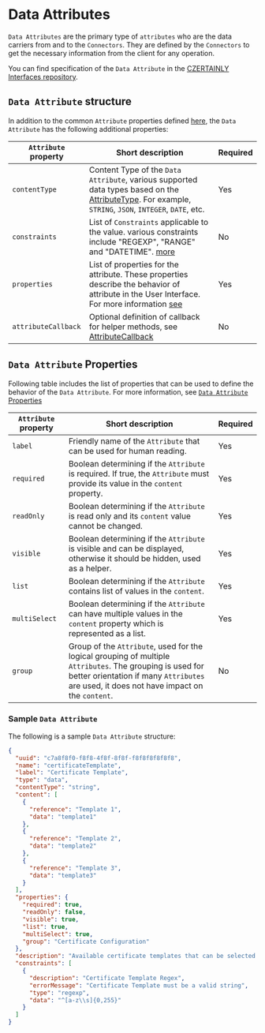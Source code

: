 # Data Attributes

`Data Attributes` are the primary type of `attributes` who are the data carriers from and to the `Connectors`. They are defined by the `Connectors` to get the necessary information from the client for any operation.


You can find specification of the `Data Attribute` in the [CZERTAINLY Interfaces repository](https://github.com/3KeyCompany/CZERTAINLY-Interfaces/blob/develop/src/main/java/com/czertainly/api/model/common/attribute/v2/DataAttribute.java).

## `Data Attribute` structure

In addition to the common `Attribute` properties defined [here](overview#attributedefinition), the `Data Attribute` has the following additional properties:

| `Attribute` property | Short description                                                                                                                                                                                                                                                                                                       | Required                                      |
| -------------------- | ----------------------------------------------------------------------------------------------------------------------------------------------------------------------------------------------------------------------------------------------------------------------------------------------------------------------- | --------------------------------------------- |
| `contentType`        | Content Type of the `Data Attribute`, various supported data types based on the [AttributeType](https://github.com/3KeyCompany/CZERTAINLY-Interfaces/blob/develop/src/main/java/com/czertainly/api/model/common/attribute/v2/content/AttributeContentType.java). For example, `STRING`, `JSON`, `INTEGER`, `DATE`, etc. | <span class="badge badge--success">Yes</span> |
| `constraints`        | List of `Constraints` applicable to the value. various constraints include "REGEXP", "RANGE" and "DATETIME". [more](https://github.com/3KeyCompany/CZERTAINLY-Interfaces/blob/develop/src/main/java/com/czertainly/api/model/common/attribute/v2/constraint/AttributeConstraintType.java)                               | <span class="badge badge--danger">No</span>   |
| `properties`         | List of properties for the attribute. These properties describe the behavior of attribute in the User Interface. For more information [see](#data-attribute-properties)                                                                                                                                                 | <span class="badge badge--success">Yes</span> |
| `attributeCallback`  | Optional definition of callback for helper methods, see [AttributeCallback](https://github.com/3KeyCompany/CZERTAINLY-Interfaces/blob/develop/src/main/java/com/czertainly/api/model/common/attribute/v2/callback/AttributeCallback.java)                                                                               | <span class="badge badge--danger">No</span>   |

## `Data Attribute` Properties

Following table includes the list of properties that can be used to define the behavior of the `Data Attribute`. For more information, see [`Data Attribute` Properties](https://github.com/3KeyCompany/CZERTAINLY-Interfaces/blob/develop/src/main/java/com/czertainly/api/model/common/attribute/v2/properties/DataAttributeProperties.java)

| `Attribute` property | Short description                                                                                                                                                                                      | Required                                      |
| -------------------- | ------------------------------------------------------------------------------------------------------------------------------------------------------------------------------------------------------ | --------------------------------------------- |
| `label`              | Friendly name of the `Attribute` that can be used for human reading.                                                                                                                                   | <span class="badge badge--success">Yes</span> |
| `required`           | Boolean determining if the `Attribute` is required. If true, the `Attribute` must provide its value in the `content` property.                                                                         | <span class="badge badge--success">Yes</span> |
| `readOnly`           | Boolean determining if the `Attribute` is read only and its `content` value cannot be changed.                                                                                                         | <span class="badge badge--success">Yes</span> |
| `visible`            | Boolean determining if the `Attribute` is visible and can be displayed, otherwise it should be hidden, used as a helper.                                                                               | <span class="badge badge--success">Yes</span> |
| `list`               | Boolean determining if the `Attribute` contains list of values in the `content`.                                                                                                                       | <span class="badge badge--success">Yes</span> |
| `multiSelect`        | Boolean determining if the `Attribute` can have multiple values in the `content` property which is represented as a list.                                                                              | <span class="badge badge--success">Yes</span> |
| `group`              | Group of the `Attribute`, used for the logical grouping of multiple `Attributes`. The grouping is used for better orientation if many `Attributes` are used, it does not have impact on the `content`. | <span class="badge badge--danger">No</span>   |

### Sample `Data Attribute`

The following is a sample `Data Attribute` structure:

```json
{
  "uuid": "c7a8f8f0-f8f8-4f8f-8f8f-f8f8f8f8f8f8",
  "name": "certificateTemplate",
  "label": "Certificate Template",
  "type": "data",
  "contentType": "string",
  "content": [
    {
      "reference": "Template 1",
      "data": "template1"
    },
    {
      "reference": "Template 2",
      "data": "template2"
    },
    {
      "reference": "Template 3",
      "data": "template3"
    }
  ],
  "properties": {
    "required": true,
    "readOnly": false,
    "visible": true,
    "list": true,
    "multiSelect": true,
    "group": "Certificate Configuration"
  },
  "description": "Available certificate templates that can be selected for the certificate request",
  "constraints": [
    {
      "description": "Certificate Template Regex",
      "errorMessage": "Certificate Template must be a valid string",
      "type": "regexp",
      "data": "^[a-z\\s]{0,255}"
    }
  ]
}
```